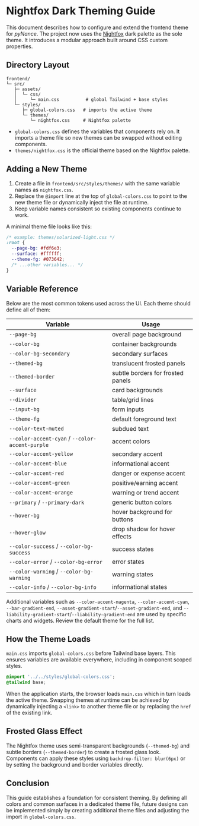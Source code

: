 # Nightfox Dark Theming Guide

This document describes how to configure and extend the frontend theme for *pyNance*.
The project now uses the [Nightfox](https://github.com/EdenEast/nightfox.nvim) dark palette as the sole theme.
It introduces a modular approach built around CSS custom properties.

## Directory Layout

```
frontend/
└─ src/
   ├─ assets/
   │  └─ css/
   │     └─ main.css          # global Tailwind + base styles
   └─ styles/
      ├─ global-colors.css   # imports the active theme
      └─ themes/
         └─ nightfox.css     # Nightfox palette
```

* `global-colors.css` defines the variables that components rely on. It imports
  a theme file so new themes can be swapped without editing components.
* `themes/nightfox.css` is the official theme based on the Nightfox palette.

## Adding a New Theme

1. Create a file in `frontend/src/styles/themes/` with the same variable names
   as `nightfox.css`.
2. Replace the `@import` line at the top of `global-colors.css` to point to the
   new theme file or dynamically inject the file at runtime.
3. Keep variable names consistent so existing components continue to work.

A minimal theme file looks like this:

```css
/* example: themes/solarized-light.css */
:root {
  --page-bg: #fdf6e3;
  --surface: #ffffff;
  --theme-fg: #073642;
  /* ...other variables... */
}
```

## Variable Reference

Below are the most common tokens used across the UI. Each theme should define
all of them:

| Variable | Usage |
|----------|-------|
| `--page-bg` | overall page background |
| `--color-bg` | container backgrounds |
| `--color-bg-secondary` | secondary surfaces |
| `--themed-bg` | translucent frosted panels |
| `--themed-border` | subtle borders for frosted panels |
| `--surface` | card backgrounds |
| `--divider` | table/grid lines |
| `--input-bg` | form inputs |
| `--theme-fg` | default foreground text |
| `--color-text-muted` | subdued text |
| `--color-accent-cyan` / `--color-accent-purple` | accent colors |
| `--color-accent-yellow` | secondary accent |
| `--color-accent-blue` | informational accent |
| `--color-accent-red` | danger or expense accent |
| `--color-accent-green` | positive/earning accent |
| `--color-accent-orange` | warning or trend accent |
| `--primary` / `--primary-dark` | generic button colors |
| `--hover-bg` | hover background for buttons |
| `--hover-glow` | drop shadow for hover effects |
| `--color-success` / `--color-bg-success` | success states |
| `--color-error` / `--color-bg-error` | error states |
| `--color-warning` / `--color-bg-warning` | warning states |
| `--color-info` / `--color-bg-info` | informational states |

Additional variables such as `--color-accent-magenta`, `--color-accent-cyan`,
`--bar-gradient-end`, `--asset-gradient-start`/`--asset-gradient-end`, and
`--liability-gradient-start`/`--liability-gradient-end` are used by specific
charts and widgets. Review the default theme for the full list.

## How the Theme Loads

`main.css` imports `global-colors.css` before Tailwind base layers. This ensures
variables are available everywhere, including in component scoped styles.

```css
@import '../../styles/global-colors.css';
@tailwind base;
```

When the application starts, the browser loads `main.css` which in turn loads the
active theme. Swapping themes at runtime can be achieved by dynamically
injecting a `<link>` to another theme file or by replacing the `href` of the
existing link.

## Frosted Glass Effect

The Nightfox theme uses semi-transparent backgrounds (`--themed-bg`) and subtle
borders (`--themed-border`) to create a frosted glass look. Components can apply
these styles using `backdrop-filter: blur(6px)` or by setting the background and
border variables directly.

## Conclusion

This guide establishes a foundation for consistent theming. By defining all
colors and common surfaces in a dedicated theme file, future designs can be
implemented simply by creating additional theme files and adjusting the import in
`global-colors.css`.


